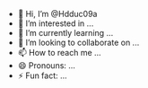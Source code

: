 - 👋 Hi, I’m @Hdduc09a
- 👀 I’m interested in ...
- 🌱 I’m currently learning ...
- 💞️ I’m looking to collaborate on ...
- 📫 How to reach me ...
- 😄 Pronouns: ...
- ⚡ Fun fact: ...

<!---
Hdduc09a/Hdduc09a is a ✨ special ✨ repository because its `README.md` (this file) appears on your GitHub profile.
You can click the Preview link to take a look at your changes.
--->
